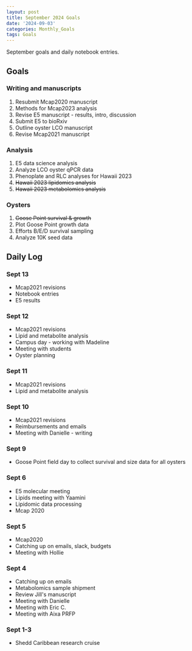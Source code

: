 ```yaml
---
layout: post
title: September 2024 Goals
date: '2024-09-03'
categories: Monthly_Goals
tags: Goals
---
```


September goals and daily notebook entries. 

## Goals  

### Writing and manuscripts 
              
1. Resubmit Mcap2020 manuscript
2. Methods for Mcap2023 analysis
3. Revise E5 manuscript - results, intro, discussion
4. Submit E5 to bioRxiv
5. Outline oyster LCO manuscript 
6. Revise Mcap2021 manuscript

### Analysis

1. E5 data science analysis 
2. Analyze LCO oyster qPCR data
3. Phenoplate and RLC analyses for Hawaii 2023
4. ~~Hawaii 2023 lipidomics analysis~~
5. ~~Hawaii 2023 metabolomics analysis~~ 

### Oysters 
 
1. ~~Goose Point survival & growth~~
2. Plot Goose Point growth data 
3. Efforts B/E/D survival sampling 
4. Analyze 10K seed data 

## **Daily Log**   

### Sept 13 

- Mcap2021 revisions
- Notebook entries 
- E5 results 

### Sept 12 

- Mcap2021 revisions
- Lipid and metabolite analysis
- Campus day - working with Madeline 
- Meeting with students 
- Oyster planning

### Sept 11

- Mcap2021 revisions
- Lipid and metabolite analysis

### Sept 10 

- Mcap2021 revisions
- Reimbursements and emails
- Meeting with Danielle - writing  

### Sept 9 

- Goose Point field day to collect survival and size data for all oysters

### Sept 6 

- E5 molecular meeting
- Lipids meeting with Yaamini
- Lipidomic data processing
- Mcap 2020

### Sept 5 

- Mcap2020
- Catching up on emails, slack, budgets 
- Meeting with Hollie 

### Sept 4

- Catching up on emails
- Metabolomics sample shipment
- Review Jill's manuscript
- Meeting with Danielle 
- Meeting with Eric C. 
- Meeting with Aixa PRFP

### Sept 1-3  

- Shedd Caribbean research cruise 